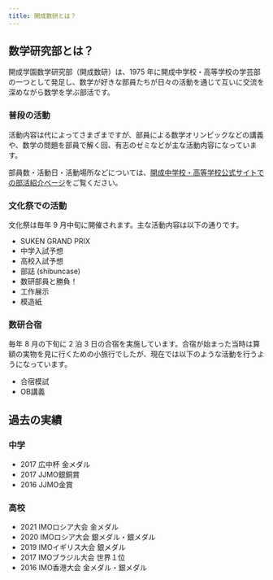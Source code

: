 ```yaml
---
title: 開成数研とは？
---
```


## 数学研究部とは？

開成学園数学研究部（開成数研）は、1975 年に開成中学校・高等学校の学芸部の一つとして発足し、数学が好きな部員たちが日々の活動を通じて互いに交流を深めながら数学を学ぶ部活です。

### 普段の活動

活動内容は代によってさまざまですが、部員による数学オリンピックなどの講義や、数学の問題を部員で解く回、有志のゼミなどが主な活動内容になっています。

部員数・活動日・活動場所などについては、[開成中学校・高等学校公式サイトでの部活紹介ページ](https://kaiseigakuen.jp/sclife/club/math/)をご覧ください。

### 文化祭での活動

文化祭は毎年 9 月中旬に開催されます。主な活動内容は以下の通りです。

* SUKEN GRAND PRIX
* 中学入試予想
* 高校入試予想
* 部誌 (shibuncase)
* 数研部員と勝負！
* 工作展示
* 模造紙

### 数研合宿

毎年 8 月の下旬に 2 泊 3 日の合宿を実施しています。合宿が始まった当時は算額の実物を見に行くための小旅行でしたが、現在では以下のような活動を行うようになっています。

* 合宿模試
* OB講義

## 過去の実績

### 中学
* 2017 広中杯 金メダル
* 2017 JJMO銀銅賞
* 2016 JJMO金賞

### 高校
* 2021 IMOロシア大会 金メダル
* 2020 IMOロシア大会 銀メダル・銀メダル
* 2019 IMOイギリス大会 銀メダル
* 2017 IMOブラジル大会 世界１位
* 2016 IMO香港大会 金メダル・銀メダル